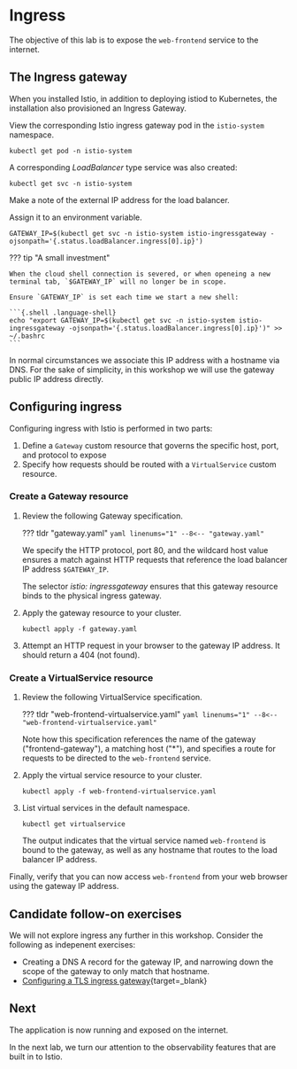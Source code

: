 # Ingress

The objective of this lab is to expose the `web-frontend` service to the internet.

## The Ingress gateway

When you installed Istio, in addition to deploying istiod to Kubernetes, the installation also provisioned an Ingress Gateway.

View the corresponding Istio ingress gateway pod in the `istio-system` namespace.

```{.shell .language-shell}
kubectl get pod -n istio-system
```

A corresponding _LoadBalancer_ type service was also created:

```{.shell .language-shell}
kubectl get svc -n istio-system
```

Make a note of the external IP address for the load balancer.

Assign it to an environment variable.

```{.shell .language-shell}
GATEWAY_IP=$(kubectl get svc -n istio-system istio-ingressgateway -ojsonpath='{.status.loadBalancer.ingress[0].ip}')
```

??? tip "A small investment"

    When the cloud shell connection is severed, or when openeing a new terminal tab, `$GATEWAY_IP` will no longer be in scope.

    Ensure `GATEWAY_IP` is set each time we start a new shell:

    ```{.shell .language-shell}
    echo "export GATEWAY_IP=$(kubectl get svc -n istio-system istio-ingressgateway -ojsonpath='{.status.loadBalancer.ingress[0].ip}')" >> ~/.bashrc
    ```

In normal circumstances we associate this IP address with a hostname via DNS.
For the sake of simplicity, in this workshop we will use the gateway public IP address directly.

## Configuring ingress

Configuring ingress with Istio is performed in two parts:

1. Define a `Gateway` custom resource that governs the specific host, port, and protocol to expose
1. Specify how requests should be routed with a `VirtualService` custom resource.

### Create a Gateway resource

1. Review the following Gateway specification.

    ??? tldr "gateway.yaml"
        ```yaml linenums="1"
        --8<-- "gateway.yaml"
        ```

    We specify the HTTP protocol, port 80, and the wildcard host value ensures a match against HTTP requests that reference the load balancer IP address `$GATEWAY_IP`.

    The selector _istio: ingressgateway_ ensures that this gateway resource binds to the physical ingress gateway.

1. Apply the gateway resource to your cluster.

    ```{.shell .language-shell}
    kubectl apply -f gateway.yaml
    ```

1. Attempt an HTTP request in your browser to the gateway IP address.  It should return a 404 (not found).

### Create a VirtualService resource

1. Review the following VirtualService specification.

    ??? tldr "web-frontend-virtualservice.yaml"
        ```yaml linenums="1"
        --8<-- "web-frontend-virtualservice.yaml"
        ```

    Note how this specification references the name of the gateway ("frontend-gateway"), a matching host ("*"), and specifies a route for requests to be directed to the `web-frontend` service.

1. Apply the virtual service resource to your cluster.

    ```{.shell .language-shell}
    kubectl apply -f web-frontend-virtualservice.yaml
    ```

1. List virtual services in the default namespace.

    ```{.shell .language-shell}
    kubectl get virtualservice
    ```

    The output indicates that the virtual service named `web-frontend` is bound to the gateway, as well as any hostname that routes to the load balancer IP address.

Finally, verify that you can now access `web-frontend` from your web browser using the gateway IP address.

## Candidate follow-on exercises

We will not explore ingress any further in this workshop.  Consider the following as indepenent exercises:

- Creating a DNS A record for the gateway IP, and narrowing down the scope of the gateway to only match that hostname.
- [Configuring a TLS ingress gateway](https://istio.io/latest/docs/tasks/traffic-management/ingress/secure-ingress/#configure-a-tls-ingress-gateway-for-a-single-host){target=_blank}
 

## Next

The application is now running and exposed on the internet.

In the next lab, we turn our attention to the observability features that are built in to Istio.
